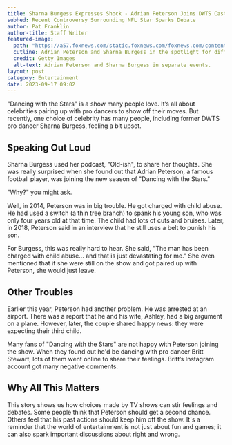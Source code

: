 ```yaml
---
title: Sharna Burgess Expresses Shock - Adrian Peterson Joins DWTS Cast
subhed: Recent Controversy Surrounding NFL Star Sparks Debate
author: Pat Franklin
author-title: Staff Writer
featured-image: 
  path: "https://a57.foxnews.com/static.foxnews.com/foxnews.com/content/uploads/2023/09/720/405/dwts-adrian-peterson.jpg?ve=1&tl=1"
  cutline: Adrian Peterson and Sharna Burgess in the spotlight for different reasons.
  credit: Getty Images
  alt-text: Adrian Peterson and Sharna Burgess in separate events.
layout: post
category: Entertainment
date: 2023-09-17 09:02
---
```


"Dancing with the Stars" is a show many people love. It’s all about celebrities pairing up with pro dancers to show off their moves. But recently, one choice of celebrity has many people, including former DWTS pro dancer Sharna Burgess, feeling a bit upset.

## Speaking Out Loud

Sharna Burgess used her podcast, "Old-ish", to share her thoughts. She was really surprised when she found out that Adrian Peterson, a famous football player, was joining the new season of "Dancing with the Stars."

"Why?" you might ask.

Well, in 2014, Peterson was in big trouble. He got charged with child abuse. He had used a switch (a thin tree branch) to spank his young son, who was only four years old at that time. The child had lots of cuts and bruises. Later, in 2018, Peterson said in an interview that he still uses a belt to punish his son.

For Burgess, this was really hard to hear. She said, "The man has been charged with child abuse... and that is just devastating for me." She even mentioned that if she were still on the show and got paired up with Peterson, she would just leave.

## Other Troubles

Earlier this year, Peterson had another problem. He was arrested at an airport. There was a report that he and his wife, Ashley, had a big argument on a plane. However, later, the couple shared happy news: they were expecting their third child.

Many fans of "Dancing with the Stars" are not happy with Peterson joining the show. When they found out he'd be dancing with pro dancer Britt Stewart, lots of them went online to share their feelings. Britt’s Instagram account got many negative comments.

## Why All This Matters

This story shows us how choices made by TV shows can stir feelings and debates. Some people think that Peterson should get a second chance. Others feel that his past actions should keep him off the show. It's a reminder that the world of entertainment is not just about fun and games; it can also spark important discussions about right and wrong.
